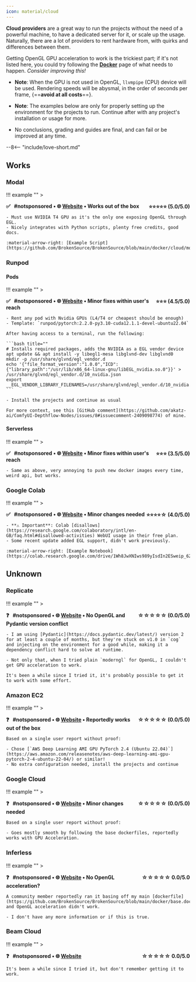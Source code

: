 ```yaml
---
icon: material/cloud
---
```


<b><span class="the">C</span>loud providers</b> are a great way to run the projects without the need of a powerful machine, to have a dedicated server for it, or scale up the usage. Naturally, there are a lot of providers to rent hardware from, with quirks and differences between them.

Getting OpenGL GPU acceleration to work is the trickiest part; if it's not listed here, you could try following the [**Docker**](site:/get/docker) page of what needs to happen. _Consider improving this!_

- **Note**: When the GPU is not used in OpenGL, `llvmpipe` (CPU) device will be used. Rendering speeds will be abysmal, in the order of seconds per frame, {==**avoid at all costs**==}.

- **Note**: The examples below are only for properly setting up the environment for the projects to run. Continue after with any project's installation or usage for more.

- No conclusions, grading and guides are final, and can fail or be improved at any time.

--8<-- "include/love-short.md"


## Works


### Modal

!!! example ""
    > <div><b>✅ &nbsp; #notsponsored • 🌐 <a href="https://modal.com/">Website</a><span style="float: right;">⭐️⭐️⭐️⭐️⭐️<span style="font-size: 15px;"></span> (5.0/5.0)</span> • Works out of the box</b></div>

    - Must use NVIDIA T4 GPU as it's the only one exposing OpenGL through EGL.
    - Nicely integrates with Python scripts, plenty free credits, good docs.

    :material-arrow-right: [Example Script](https://github.com/BrokenSource/BrokenSource/blob/main/docker/cloud/modal_com.py)


### Runpod

#### Pods

!!! example ""
    > <div><b>✅ &nbsp; #notsponsored • 🌐 <a href="https://runpod.io/">Website</a><span style="float: right;">⭐️⭐️⭐️ (4.5/5.0)</span> • Minor fixes within user's reach</b></div>

    - Rent any pod with Nvidia GPUs (L4/T4 or cheapest should be enough)
    - Template: `runpod/pytorch:2.2.0-py3.10-cuda12.1.1-devel-ubuntu22.04`

    After having access to a terminal, run the following:

    ```bash title=""
    # Installs required packages, adds the NVIDIA as a EGL vendor device
    apt update && apt install -y libegl1-mesa libglvnd-dev libglvnd0
    mkdir -p /usr/share/glvnd/egl_vendor.d
    echo '{"file_format_version":"1.0.0","ICD":{"library_path":"/usr/lib/x86_64-linux-gnu/libEGL_nvidia.so.0"}}' > /usr/share/glvnd/egl_vendor.d/10_nvidia.json
    export __EGL_VENDOR_LIBRARY_FILENAMES=/usr/share/glvnd/egl_vendor.d/10_nvidia.json
    ```

    - Install the projects and continue as usual

    For more context, see this [GitHub comment](https://github.com/akatz-ai/ComfyUI-Depthflow-Nodes/issues/8#issuecomment-2409098774) of mine.

#### Serverless

!!! example ""
    > <div><b>✅ &nbsp; #notsponsored • 🌐 <a href="https://runpod.io/">Website</a><span style="float: right;">⭐️⭐️⭐️ (3.5/5.0)</span> • Minor fixes within user's reach</b></div>

    - Same as above, very annoying to push new docker images every time, weird api, but works.


### Google Colab

!!! example ""
    > <div><b>✅ &nbsp; #notsponsored • 🌐 <a href="https://colab.research.google.com/">Website</a><span style="float: right;">⭐️⭐️⭐️⭐️<span style="font-size: 15px;">☆</span> (4.0/5.0)</span> • Minor changes needed</b></div>

    - **⚠️ Important**: Colab [disallows](https://research.google.com/colaboratory/intl/en-GB/faq.html#disallowed-activities) WebUI usage in their free plan.
    - Some recent update added EGL support, didn't work previously.

    :material-arrow-right: [Example Notebook](https://colab.research.google.com/drive/1Wh8JwXNIws989yIsdIn2ESweip_62ivn)


## Unknown

### Replicate

!!! example ""
    > <div><b>❓ &nbsp; #notsponsored • 🌐 <a href="https://beam.cloud/">Website</a><span style="float: right;"><span style="font-size: 15px;">☆☆☆☆☆</span> (0.0/5.0)</span> • No OpenGL and Pydantic version conflict</b></div>

    - I am using [Pydantic](https://docs.pydantic.dev/latest/) version 2 for at least a couple of months, but they're stuck on v1.0 in `cog` and injecting on the environment for a good while, making it a dependency conflict hard to solve at runtime.

    - Not only that, when I tried plain `moderngl` for OpenGL, I couldn't get GPU acceleration to work.

    It's been a while since I tried it, it's probably possible to get it to work with some effort.

### Amazon EC2

!!! example ""
    > <div><b>❓ &nbsp; #notsponsored • 🌐 <a href="https://aws.amazon.com/ec2/">Website</a><span style="float: right;"><span style="font-size: 15px;">☆☆☆☆☆</span> (0.0/5.0)</span> • Reportedly works out of the box</b></div>

    Based on a single user report without proof:

    - Chose [`AWS Deep Learning AMI GPU PyTorch 2.4 (Ubuntu 22.04)`](https://aws.amazon.com/releasenotes/aws-deep-learning-ami-gpu-pytorch-2-4-ubuntu-22-04/) or similar!
    - No extra configuration needed, install the projects and continue

### Google Cloud

!!! example ""
    > <div><b>❓ &nbsp; #notsponsored • 🌐 <a href="https://cloud.google.com/">Website</a><span style="float: right;"><span style="font-size: 15px;">☆☆☆☆☆</span> (0.0/5.0)</span> • Minor changes needed</b></div>

    Based on a single user report without proof:

    - Goes mostly smooth by following the base dockerfiles, reportedly works with GPU Acceleration.

### Inferless

!!! example ""
    > <div><b>❓ &nbsp; #notsponsored • 🌐 <a href="https://inferless.com/">Website</a><span style="float: right;"><span style="font-size: 15px;">☆☆☆☆☆</span> 0.0/5.0</span> • No OpenGL acceleration?</b></div>

    A community member reportedly ran it basing off my main [dockerfile](https://github.com/BrokenSource/BrokenSource/blob/main/docker/base.dockerfile), and OpenGL acceleration didn't work.

    - I don't have any more information or if this is true.


### Beam Cloud

!!! example ""
    > <div><b>❓ &nbsp; #notsponsored • 🌐 <a href="https://beam.cloud/">Website</a><span style="float: right;"><span style="font-size: 15px;">☆☆☆☆☆</span> 0.0/5.0</span></b></div>

    It's been a while since I tried it, but don't remember getting it to work.

